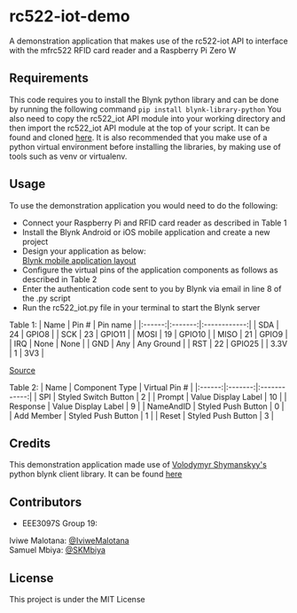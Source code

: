 rc522-iot-demo
==============

A demonstration application that makes use of the rc522-iot API to interface with the mfrc522 RFID card reader and a Raspberry Pi Zero W

Requirements
--------
This code requires you to install the Blynk python library and can be done by running the following command ``pip install blynk-library-python``
You also need to copy the rc522_iot API module into your working directory and then import the rc522_iot API module at the top of your script. It can be found and cloned [here](https://github.com/SKMbiya/rc522-iot).
It is also recommended that you make use of a python virtual environment before installing the libraries, by making use of tools such as venv or virtualenv.

Usage
--------

To use the demonstration application you would need to do the following:
* Connect your Raspberry Pi and RFID card reader as described in Table 1
* Install the Blynk Android or iOS mobile application and create a new project
* Design your application as below:\
[Blynk mobile application layout](https://i.imgur.com/Qaw9UDV.jpg)
* Configure the virtual pins of the application components as follows as described in Table 2
* Enter the authentication code sent to you by Blynk via email in line 8 of the .py script
* Run the rc522_iot.py file in your terminal to start the Blynk server

Table 1:
| Name | Pin # | Pin name   |
|:------:|:-------:|:------------:|
| SDA  | 24    | GPIO8      |
| SCK  | 23    | GPIO11     |
| MOSI | 19    | GPIO10     |
| MISO | 21    | GPIO9      |
| IRQ  | None  | None       |
| GND  | Any   | Any Ground |
| RST  | 22    | GPIO25     |
| 3.3V | 1     | 3V3        |

[Source](https://github.com/mxgxw/MFRC522-python/blob/master/README.md)

Table 2:
| Name | Component Type | Virtual Pin #  |
|:------:|:-------:|:------------:|
| SPI | Styled Switch Button | 2 |
| Prompt | Value Display Label | 10 |
| Response | Value Display Label | 9 |
| NameAndID | Styled Push Button | 0 |
| Add Member | Styled Push Button | 1 |
| Reset | Styled Push Button | 3 |





Credits
-------

This demonstration application made use of [Volodymyr Shymanskyy's](https://github.com/vshymanskyy) python blynk client library. It can be found [here](https://github.com/vshymanskyy/blynk-library-python)

Contributors
------------
* EEE3097S Group 19:

Iviwe Malotana: [@IviweMalotana](https://github.com/IviweMalotana)\
Samuel Mbiya: [@SKMbiya](https://github.com/SKMbiya)

License
-------

This project is under the MIT License
